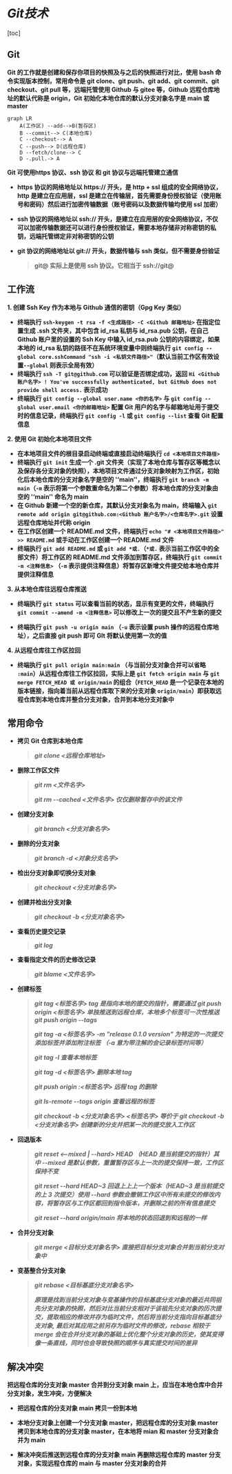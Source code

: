 # ***Git技术***

[toc]



## **Git**

**Git 的工作就是创建和保存你项目的快照及与之后的快照进行对比，使用 bash 命令实现版本控制，常用命令是 git clone、git push、git add、git commit、git checkout、git pull 等，远端托管使用 Github 与 gitee 等，Github 远程仓库地址的默认代称是 origin，Git 初始化本地仓库的默认分支对象名字是 main 或 master**

```mermaid
graph LR
    A(工作区) --add-->B(暂存区)
    B --commit--> C(本地仓库)
    C --checkout--> A
    C --push--> D(远程仓库)
    D --fetch/clone--> C
    D -.pull.-> A
```

**Git 可使用https 协议、ssh 协议 和 git 协议与远端托管建立通信**

- **https 协议的网络地址以 https:// 开头，是 http + ssl 组成的安全网络协议，http 是建立在应用层，ssl 是建立在传输层，首先需要身份授权验证（使用账号和密码）然后进行加密传输数据（账号密码以及数据传输均使用 ssl 加密）**
- **ssh 协议的网络地址以 ssh:// 开头，是建立在应用层的安全网络协议，不仅可以加密传输数据还可以进行身份授权验证，需要本地存储非对称密钥的私钥，远端托管绑定非对称密钥的公钥**

- **git 协议的网络地址以 git:// 开头，数据传输与 ssh 类似，但不需要身份验证**

  > **git@ 实际上是使用 ssh 协议。它相当于 ssh://git@**



## **工作流**

**1.  创建 Ssh Key 作为本地与 Github 通信的密钥（Gpg Key 类似）**

- **终端执行 `ssh-keygen -t rsa -f <生成路径> -C <Github 邮箱地址>` 在指定位置生成 .ssh 文件夹，其中包含 id_rsa 私钥与 id_rsa.pub 公钥，在自己 Github 账户里的设置的 Ssh Key 中输入 id_rsa.pub 公钥的内容绑定，如果本地的 id_rsa 私钥的路径不在系统环境变量中则终端执行 `git config --global core.sshCommand "ssh -i <私钥文件路径>"`（默认当前工作区有效设置`--global` 则表示全局有效）**
- **终端执行 `ssh -T git@github.com` 可以验证是否绑定成功，返回 `Hi <Github 账户名字> ! You've successfully authenticated, but GitHub does not provide shell access.` 表示成功**
- **终端执行 `git config --global user.name <你的名字>` 与 `git config --global user.email <你的邮箱地址>` 配置 Git 用户的名字与邮箱地址用于提交时的信息记录，终端执行 `git config -l` 或  `git config --list` 查看 Git 配置信息**



**2.  使用 Git 初始化本地项目文件**

- **在本地项目文件的根目录启动终端或直接启动终端执行 `cd <本地项目文件路径>`**
- **终端执行 `git init` 生成一个 .git 文件夹（实现了本地仓库与暂存区等概念以及保存各分支对象的快照），本地项目文件通过分支对象映射为工作区，初始化后本地仓库的分支对象名字是空的 '‘main’'，终端执行 `git branch -m main`（`-m` 表示将第一个参数重命名为第二个参数）将本地仓库的分支对象由空的 '‘main’' 命名为 main**
- **在 Github 新建一个空的新仓库，其默认分支对象名为 main，终端输入 `git remote add origin git@github.com:<Github 账户名字>/<仓库名字>.git` 设置远程仓库地址并代称 origin**
- **在工作区创建一个 README.md 文件，终端执行 `echo "# <本地项目文件路径>" >> README.md` 或手动在工作区创建一个 README.md 文件**
- **终端执行 `git add README.md` 或 `git add *或.`（`*或.` 表示当前工作区中的全部文件）将工作区的 README.md 文件添加到暂存区，终端执行 `git commit -m <注释信息>` （`-m` 表示提供注释信息）将暂存区新增文件提交给本地仓库并提供注释信息**



**3.  从本地仓库往远程仓库推送**

- **终端执行 `git status` 可以查看当前的状态，显示有变更的文件，终端执行 `git commit --amend -m <注释信息>` 可以修改上一次的提交且不产生新的提交**

- **终端执行 `git push -u origin main` （`-u` 表示设置 push 操作的远程仓库地址），之后直接 git push 即可 GIt 将默认使用第一次的值**



**4.  从远程仓库往工作区拉回**

- **终端执行 `git pull origin main:main` （与当前分支对象合并可以省略 `:main`）从远程仓库往工作区拉回，实际上是 `git fetch origin main` 与 `git merge FETCH_HEAD 或 origin/main` 的组合（`FETCH_HEAD` 是一个记录在本地的版本链接，指向着当前从远程仓库取下来的分支对象 `origin/main`）即获取远程仓库到本地仓库并整合分支对象，合并到本地分支对象中**



## **常用命令**

- **拷贝 Git 仓库到本地仓库**

  > ***git clone <远程仓库地址>*** 

- **删除工作区文件**

  > ***git rm <文件名字>***
  >
  > ***git rm --cached <文件名字> 仅仅删除暂存中的该文件***

- **创建分支对象** 

  > ***git branch <分支对象名字>***

- **删除的分支对象**

  > ***git branch -d <对象分支名字>***

- **检出分支对象即切换分支对象**

  > ***git checkout <分支对象名字>***

- **创建并检出分支对象**

  > ***git checkout -b <分支对象名字>***

- **查看历史提交记录**

  > ***git log*** 

- **查看指定文件的历史修改记录**

  > ***git blame <文件名字>***  

- **创建标签**

  > ***git tag <标签名字> tag 是指向本地的提交的指针，需要通过 git push origin <标签名字> 单独推送到远程仓库，本地多个标签可一次性推送 git push origin --tags***  
  >
  > ***git tag -a <标签名字> <Commit Id>  -m "release 0.1.0 version" 为特定的一次提交添加标签并添加附注标签 （-a 意为带注解的会记录标签时间等）***
  >
  > ***git tag -l 查看本地标签*** 
  >
  > ***git tag -d <标签名字> 删除本地 tag***
  >
  > ***git push origin :<标签名字> 远程 tag 的删除***
  >
  > ***git ls-remote --tags origin 查看远程的标签***
  >
  > ***git checkout -b <分支对象名字> <标签名字> 等价于  git checkout -b <分支对象名字> <Commit ID> 创建新的分支并把某一次的提交放入工作区***

- **回退版本**

  >  ***git reset <--mixed | --hard> HEAD （HEAD 是当前提交的指针）其中 --mixed 是默认参数，重置暂存区与上一次的提交保持一致，工作区保持不变***
  >
  > ***git reset --hard HEAD~3 回退上上上一个版本（HEAD~3 是当前提交的上 3 次提交）使用 --hard 参数会撤销工作区中所有未提交的修改内容，将暂存区与工作区都回到指令版本，并删除之前的所有信息提交***  
  >
  > ***git reset --hard origin/main 将本地的状态回退到和远程的一样***

- **合并分支对象**

  > ***git merge <目标分支对象名字> 直接把目标分支对象合并到当前分支对象中*** 
  
- **变基整合分支对象**

  > ***git rebase <目标基底分支对象名字>***
  >
  > ***原理是找到当前分支对象与变基操作的目标基底分支对象的最近共同祖先分支对象的快照，然后对比当前分支相对于该祖先分支对象的历次提交，提取相应的修改并存为临时文件，然后将当前分支指向目标基底分支对象, 最后对其应用之前另存为临时文件的修改，rebase 相较于 merge 会在合并分支对象的基础上优化整个分支对象的历史，使其变得像一条直线，同时也会导致快照的顺序与真实提交时间的差异***



## **解决冲突**

**把远程仓库的分支对象 master 合并到分支对象 main 上，应当在本地仓库中合并分支对象，发生冲突，方便解决**

- **把远程仓库的分支对象 main  拷贝一份到本地**

- **本地分支对象上创建一个分支对象 master，把远程仓库的分支对象 master 拷贝到本地仓库的分支对象 master，在本地将 mian 和 master 分支对象合并为 main**

- **解决冲突后推送到远程仓库的分支对象 main 再删除远程仓库的 master 分支对象，实现远程仓库的 main 与 master 分支对象的合并**

